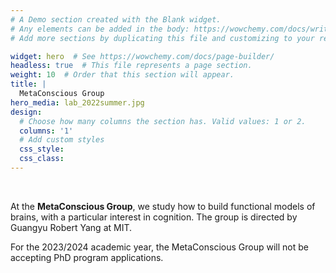 ```yaml
---
# A Demo section created with the Blank widget.
# Any elements can be added in the body: https://wowchemy.com/docs/writing-markdown-latex/
# Add more sections by duplicating this file and customizing to your requirements.

widget: hero  # See https://wowchemy.com/docs/page-builder/
headless: true  # This file represents a page section.
weight: 10  # Order that this section will appear.
title: |
  MetaConscious Group
hero_media: lab_2022summer.jpg
design:
  # Choose how many columns the section has. Valid values: 1 or 2.
  columns: '1'
  # Add custom styles
  css_style:
  css_class:
---
```


<br>

At the **MetaConscious Group**, we study how to build functional models of brains, with a particular interest in cognition. The group is directed by Guangyu Robert Yang at MIT.
  
For the 2023/2024 academic year, the MetaConscious Group will not be accepting PhD program applications.
